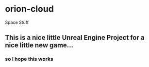 # orion-cloud
Space Stuff
## This is a nice little Unreal Engine Project for a nice little new game...
### so I hope this works
